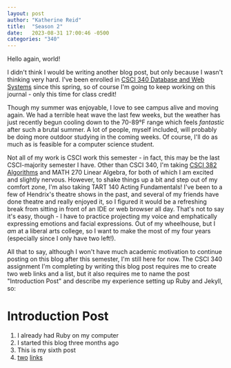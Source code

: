 ```yaml
---
layout: post
author: "Katherine Reid"
title:  "Season 2"
date:   2023-08-31 17:00:46 -0500
categories: "340"
---
```

Hello again, world!

I didn't think I would be writing another blog post, but only because I wasn't thinking very hard. I've been enrolled in [CSCI 340 Database and Web Systems][dws-home] since this spring, so of course I'm going to keep working on this journal - only this time for class credit!

Though my summer was enjoyable, I love to see campus alive and moving again. We had a terrible heat wave the last few weeks, but the weather has just recently begun cooling down to the 70-89°F range which feels _fantastic_ after such a brutal summer. A lot of people, myself included, will probably be doing more outdoor studying in the coming weeks. Of course, I'll do as much as is feasible for a computer science student.

Not all of my work is CSCI work this semester - in fact, this may be the last CSCI-majority semester I have. Other than CSCI 340, I'm taking [CSCI 382 Algorithms][algo-home] and MATH 270 Linear Algebra, for both of which I am excited and slightly nervous. However, to shake things up a bit and step out of my comfort zone, I'm also taking TART 140 Acting Fundamentals! I've been to a few of Hendrix's theatre shows in the past, and several of my friends have done theatre and really enjoyed it, so I figured it would be a refreshing break from sitting in front of an IDE or web browser all day. That's not to say it's easy, though - I have to practice projecting my voice and emphatically expressing emotions and facial expressions. Out of my wheelhouse, but I _am_ at a liberal arts college, so I want to make the most of my four years (especially since I only have two left!).

All that to say, although I won't have much academic motivation to continue posting on this blog after this semester, I'm still here for now. The CSCI 340 assignment I'm completing by writing this blog post requires me to create two web links and a list, but it also requires me to name the post "Introduction Post" and describe my experience setting up Ruby and Jekyll, so:

# Introduction Post
1. I already had Ruby on my computer
2. I started this blog three months ago
3. This is my sixth post
4. [two][linked-list] [links][linked-list]

[dws-home]: https://hendrix-cs.github.io/csci340
[algo-home]: https://hendrix-cs.github.io/csci382
[linked-list]: https://en.wikipedia.org/wiki/Doubly_linked_list
